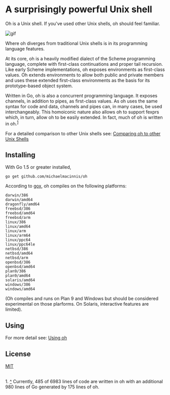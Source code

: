 # A surprisingly powerful Unix shell

Oh is a Unix shell. If you've used other Unix shells, oh should feel
familiar.

![gif](img/oh.gif)

Where oh diverges from traditional Unix shells is in its programming
language features.

At its core, oh is a heavily modified dialect of the Scheme programming
language, complete with first-class continuations and proper tail
recursion. Like early Scheme implementations, oh exposes environments
as first-class values. Oh extends environments to allow both public and
private members and uses these extended first-class environments as the
basis for its prototype-based object system.

Written in Go, oh is also a concurrent programming language. It exposes
channels, in addition to pipes, as first-class values. As oh uses the
same syntax for code and data, channels and pipes can, in many cases, be
used interchangeably. This homoiconic nature also allows oh to support
fexprs which, in turn, allow oh to be easily extended. In fact, much of
oh is written in oh.<sup name="r1">[1](#f1)</sup>

For a detailed comparison to other Unix shells see: [Comparing oh to other Unix Shells](https://htmlpreview.github.io/?https://raw.githubusercontent.com/michaelmacinnis/oh/master/doc/comparison.html)

## Installing

With Go 1.5 or greater installed,

    go get github.com/michaelmacinnis/oh

According to [gox](https://github.com/mitchellh/gox), oh compiles on the
following platforms:

    darwin/386
    darwin/amd64
    dragonfly/amd64
    freebsd/386
    freebsd/amd64
    freebsd/arm
    linux/386
    linux/amd64
    linux/arm
    linux/arm64
    linux/ppc64
    linux/ppc64le
    netbsd/386
    netbsd/amd64
    netbsd/arm
    openbsd/386
    openbsd/amd64
    plan9/386
    plan9/amd64
    solaris/amd64
    windows/386
    windows/amd64

(Oh compiles and runs on Plan 9 and Windows but should be considered
experimental on those plarforms. On Solaris, interactive features are
limited).

## Using

For more detail see: [Using oh](doc/manual.md)

## License

[MIT](LICENSE)

<br><a name="f1">1</a>. [^](#r1) Currently, 
485 of 6983 lines of code are written in oh with an
additional 980 lines of Go generated by 175 lines
of oh.

